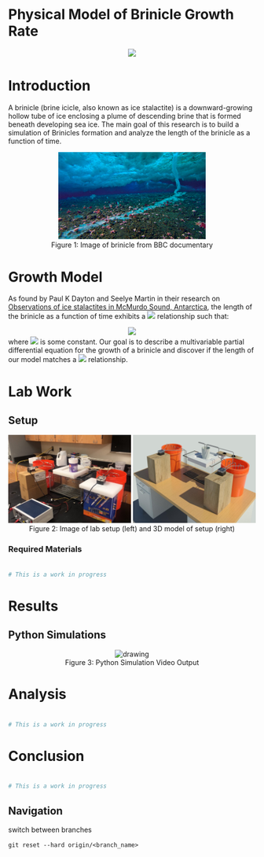 # Physical Model of Brinicle Growth Rate
<!-----------LATEX IN HTML----------->
<div align ="center"> 
    <img src="https://latex.codecogs.com/gif.latex?\dpi{125}&space;\bg_black&space;\fn_jvn&space;\boxed{\text{For&space;Code&space;Documentation:&space;Please&space;View&space;The&space;Simulations&space;Folder.}}"/>
</div>
<!-------------------------------------->

# Introduction
A brinicle (brine icicle, also known as ice stalactite) is a downward-growing hollow tube of ice enclosing a plume of descending brine that is formed beneath developing sea ice. The main goal of this research is to build a simulation of Brinicles formation and analyze the length of the brinicle as a function of time.
<div align="center">
    <img src="3D Models/brinicle.jpg" alt="drawing" width="300"/>
    <div> Figure 1: Image of brinicle from BBC documentary </div>
</div>

# Growth Model
As found by Paul K Dayton and Seelye Martin in their research on [Observations of ice stalactites in McMurdo Sound, Antarctica](https://agupubs.onlinelibrary.wiley.com/doi/abs/10.1029/JC076i006p01595), the length of the brinicle as a function of time exhibits a 
<img src="https://latex.codecogs.com/gif.latex?\dpi{70}&space;\bg_black&space;\fn_jvn&space;\sqrt{t}" 
/> relationship such that: 
<!--You must use &space instead of " " or it will break-->
<!-----------LATEX IN HTML----------->
<div align ="center"> 
    <img src="https://latex.codecogs.com/gif.latex?\dpi{150}&space;\bg_black&space;\fn_jvn&space;\boxed{L(t)=\alpha\sqrt{t}}"/>
</div>
<!--------------------------------------->
where <img src="https://latex.codecogs.com/gif.latex?\dpi{100}&space;\bg_black&space;\fn_jvn&space;\alpha" 
/> is some constant. Our goal is to describe a multivariable partial differential equation for the growth of a brinicle and discover if the length of our model matches a <img src="https://latex.codecogs.com/gif.latex?\dpi{70}&space;\bg_black&space;\fn_jvn&space;\sqrt{t}" 
/> relationship.

# Lab Work
## Setup
<div align="center">
    <img src="3D Models/Lab_Setup2.jpg" alt="drawing" width="250"/>
    <img src="3D Models/3D View 1.jpg" alt="drawing" width="250"/>
    <div> Figure 2: Image of lab setup (left) and 3D model of setup (right) </div>
</div>

### Required Materials
```python

# This is a work in progress

```

# Results
## Python Simulations
<div align="center">
    <img src="3D Models/results.gif" alt="drawing" width="300"/>
    <div> Figure 3: Python Simulation Video Output </div>
</div>

# Analysis
```python

# This is a work in progress

```
# Conclusion
```python

# This is a work in progress

```

## Navigation
switch between branches
```
git reset --hard origin/<branch_name>
```